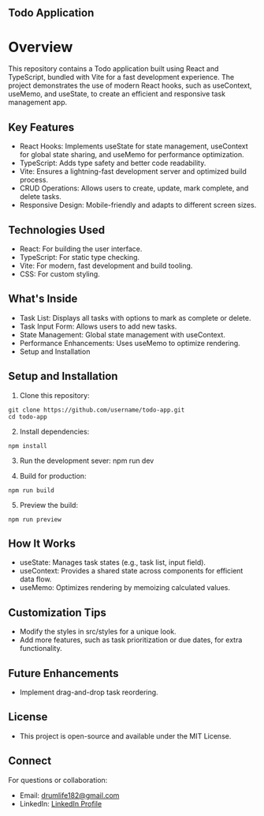 ## Todo Application

# Overview

This repository contains a Todo application built using React and TypeScript, bundled with Vite for a fast development experience. The project demonstrates the use of modern React hooks, such as useContext, useMemo, and useState, to create an efficient and responsive task management app.

## Key Features

- React Hooks: Implements useState for state management, useContext for global state sharing, and useMemo for performance optimization.
- TypeScript: Adds type safety and better code readability.
- Vite: Ensures a lightning-fast development server and optimized build process.
- CRUD Operations: Allows users to create, update, mark complete, and delete tasks.
- Responsive Design: Mobile-friendly and adapts to different screen sizes.

## Technologies Used

- React: For building the user interface.
- TypeScript: For static type checking.
- Vite: For modern, fast development and build tooling.
- CSS: For custom styling.

## What's Inside

- Task List: Displays all tasks with options to mark as complete or delete.
- Task Input Form: Allows users to add new tasks.
- State Management: Global state management with useContext.
- Performance Enhancements: Uses useMemo to optimize rendering.
- Setup and Installation

## Setup and Installation

1. Clone this repository:

```
git clone https://github.com/username/todo-app.git
cd todo-app
```

2. Install dependencies:

```
npm install
```

3. Run the development sever:
   npm run dev

4. Build for production:

```
npm run build
```

5. Preview the build:

```
npm run preview
```

## How It Works

- useState: Manages task states (e.g., task list, input field).
- useContext: Provides a shared state across components for efficient data flow.
- useMemo: Optimizes rendering by memoizing calculated values.

## Customization Tips

- Modify the styles in src/styles for a unique look.
- Add more features, such as task prioritization or due dates, for extra functionality.

## Future Enhancements

- Implement drag-and-drop task reordering.

## License

- This project is open-source and available under the MIT License.

## Connect

For questions or collaboration:

- Email: drumlife182@gmail.com
- LinkedIn: [LinkedIn Profile](https://www.linkedin.com/in/oleksandr-vlasov-9969ab19b/)
